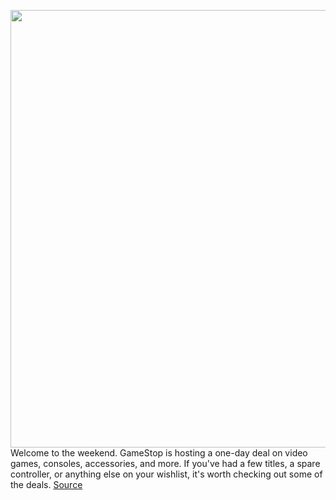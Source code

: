 <img src='https://cdn.vox-cdn.com/thumbor/BBvgk1-7pYi_MmvtyLVIdwjZ7v0=/0x0:2040x1360/1200x800/filters:focal(825x620:1151x946)/cdn.vox-cdn.com/uploads/chorus_image/image/66672064/jbareham_171102_2108_0017.0.jpg' width='700px' /><br/>
Welcome to the weekend. GameStop is hosting a one-day deal on video games, consoles, accessories, and more. If you've had a few titles, a spare controller, or anything else on your wishlist, it's worth checking out some of the deals.
<a href='https://www.theverge.com/good-deals/2020/4/18/21225687/gamestop-xbox-one-ps4-nintendo-switch-video-games-iphone-se2-sale-discount'> Source <a/>